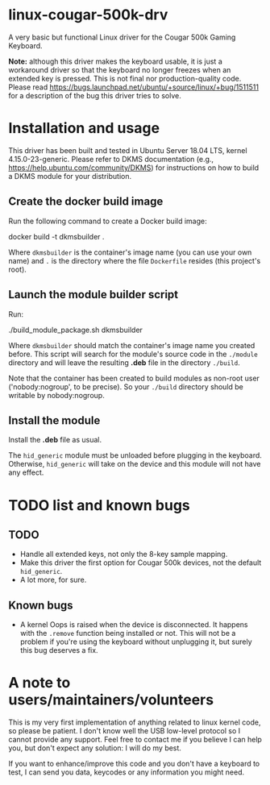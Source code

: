 # linux-cougar-500k-drv

A very basic but functional Linux driver for the Cougar 500k Gaming Keyboard.

**Note:** although this driver makes the keyboard usable, it is just a workaround driver so that the keyboard no longer freezes when an extended key is pressed. This is not final nor production-quality code. Please read https://bugs.launchpad.net/ubuntu/+source/linux/+bug/1511511 for a description of the bug this driver tries to solve.

# Installation and usage

This driver has been built and tested in Ubuntu Server 18.04 LTS, kernel 4.15.0-23-generic. Please refer to DKMS documentation (e.g., https://help.ubuntu.com/community/DKMS) for instructions on how to build a DKMS module for your distribution.

## Create the docker build image

Run the following command to create a Docker build image:

 docker build -t dkmsbuilder .

Where `dkmsbuilder` is the container's image name (you can use your own name) and `.` is the directory where the file `Dockerfile` resides (this project's root).

## Launch the module builder script

Run:

 ./build_module_package.sh dkmsbuilder

Where `dkmsbuilder` should match the container's image name you created before. This script will search for the module's source code in the `./module` directory and will leave the resulting **.deb** file in the directory `./build`.

Note that the container has been created to build modules as non-root user ('nobody:nogroup', to be precise). So your `./build` directory should be writable by nobody:nogroup.

## Install the module

Install the **.deb** file as usual.

The `hid_generic` module must be unloaded before plugging in the keyboard. Otherwise, `hid_generic` will take on the device and this module will not have any effect.

# TODO list and known bugs

## TODO

* Handle all extended keys, not only the 8-key sample mapping.
* Make this driver the first option for Cougar 500k devices, not the default `hid_generic`.
* A lot more, for sure.

## Known bugs

* A kernel Oops is raised when the device is disconnected. It happens with the `.remove` function being installed or not. This will not be a problem if you're using the keyboard without unplugging it, but surely this bug deserves a fix.

# A note to users/maintainers/volunteers

This is my very first implementation of anything related to linux kernel code, so please be patient. I don't know well the USB low-level protocol so I cannot provide any support. Feel free to contact me if you believe I can help you, but don't expect any solution: I will do my best.

If you want to enhance/improve this code and you don't have a keyboard to test, I can send you data, keycodes or any information you might need.
